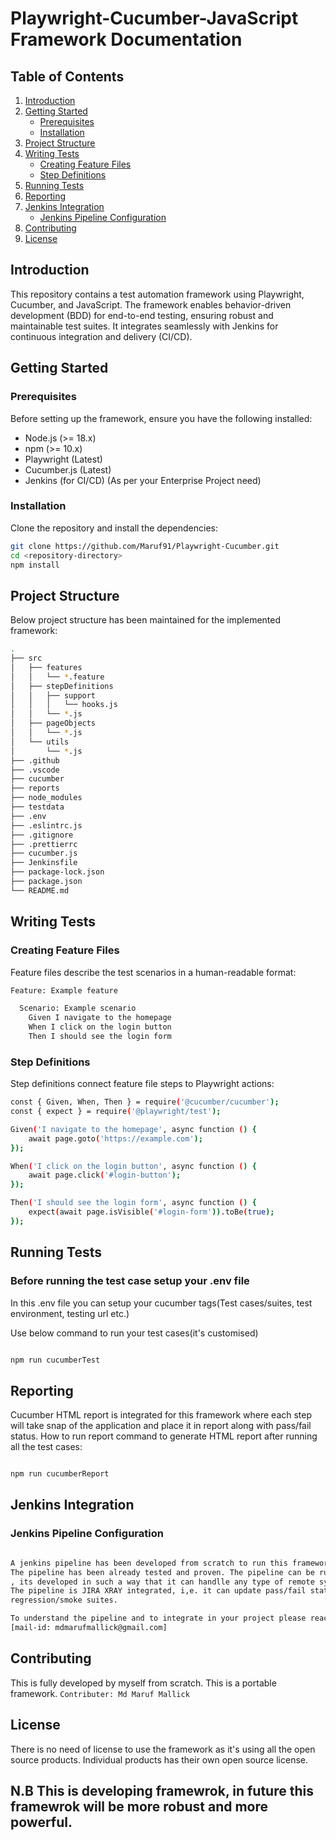 # Playwright-Cucumber-JavaScript Framework Documentation

## Table of Contents
1. [Introduction](#introduction)
2. [Getting Started](#getting-started)
    - [Prerequisites](#prerequisites)
    - [Installation](#installation)
3. [Project Structure](#project-structure)
4. [Writing Tests](#writing-tests)
    - [Creating Feature Files](#creating-feature-files)
    - [Step Definitions](#step-definitions)
5. [Running Tests](#running-tests)
6. [Reporting](#reporting)
7. [Jenkins Integration](#jenkins-integration)
    - [Jenkins Pipeline Configuration](#jenkins-pipeline-configuration)
8. [Contributing](#contributing)
9. [License](#license)

## Introduction
This repository contains a test automation framework using Playwright, Cucumber, and JavaScript. The framework enables behavior-driven development (BDD) for end-to-end testing, ensuring robust and maintainable test suites. It integrates seamlessly with Jenkins for continuous integration and delivery (CI/CD).

## Getting Started

### Prerequisites
Before setting up the framework, ensure you have the following installed:
- Node.js (>= 18.x)
- npm (>= 10.x)
- Playwright (Latest)
- Cucumber.js (Latest)
- Jenkins (for CI/CD) (As per your Enterprise Project need)

### Installation
Clone the repository and install the dependencies:
```bash
git clone https://github.com/Maruf91/Playwright-Cucumber.git
cd <repository-directory>
npm install
```

## Project Structure
Below project structure has been maintained for the implemented framework:
```bash
.
├── src
│   ├── features
│   │   └── *.feature
│   ├── stepDefinitions
│   │   ├── support
│   │   │   └── hooks.js
│   │   └── *.js
│   ├── pageObjects
│   │   └── *.js
│   └── utils
│       └── *.js
├── .github
├── .vscode
├── cucumber
├── reports
├── node_modules
├── testdata
├── .env
├── .eslintrc.js
├── .gitignore
├── .prettierrc
├── cucumber.js
├── Jenkinsfile
├── package-lock.json
├── package.json
└── README.md

```
## Writing Tests

### Creating Feature Files
Feature files describe the test scenarios in a human-readable format:
```bash
Feature: Example feature

  Scenario: Example scenario
    Given I navigate to the homepage
    When I click on the login button
    Then I should see the login form
```    
### Step Definitions
Step definitions connect feature file steps to Playwright actions:

```bash
const { Given, When, Then } = require('@cucumber/cucumber');
const { expect } = require('@playwright/test');

Given('I navigate to the homepage', async function () {
    await page.goto('https://example.com');
});

When('I click on the login button', async function () {
    await page.click('#login-button');
});

Then('I should see the login form', async function () {
    expect(await page.isVisible('#login-form')).toBe(true);
});
```
## Running Tests

### Before running the test case setup your .env file
In this .env file you can setup your cucumber tags(Test cases/suites, test environment, testing url etc.)

Use below command to run your test cases(it's customised)
```bash

npm run cucumberTest

```
## Reporting
Cucumber HTML report is integrated for this framework where each step will take snap of the 
application and place it in report along with pass/fail status.
How to run report command to generate HTML report after running all the test cases:
```bash

npm run cucumberReport

```

## Jenkins Integration

### Jenkins Pipeline Configuration
```bash

A jenkins pipeline has been developed from scratch to run this framework in remote system as part of CI/CT.
The pipeline has been already tested and proven. The pipeline can be run on MAC/WINDOWS/UNIX system
, its developed in such a way that it can handlle any type of remote system.
The pipeline is JIRA XRAY integrated, i,e. it can update pass/fail status of the pre created manual 
regression/smoke suites.

To understand the pipeline and to integrate in your project please reach out to Owner of this project
[mail-id: mdmarufmallick@gmail.com]

```

## Contributing
This is fully developed by myself from scratch.
This is a portable framework.
`Contributer: Md Maruf Mallick`

## License
There is no need of license to use the framework as it's using all the open source products.
Individual products has their own open source license.
## N.B This is developing framewrok, in future this framewrok will be more robust and more powerful.